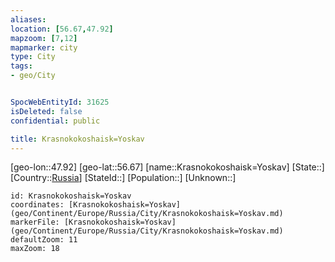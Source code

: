 ```yaml
---
aliases: 
location: [56.67,47.92]
mapzoom: [7,12] 
mapmarker: city 
type: City
tags:
- geo/City


SpocWebEntityId: 31625
isDeleted: false
confidential: public

title: Krasnokokoshaisk=Yoskav
---
```

[geo-lon::47.92]
[geo-lat::56.67]
[name::Krasnokokoshaisk=Yoskav]
[State::]
[Country::[Russia](geo/Continent/Europe/Russia.md)]
[StateId::]
[Population::]
[Unknown::]


```leaflet
id: Krasnokokoshaisk=Yoskav
coordinates: [Krasnokokoshaisk=Yoskav](geo/Continent/Europe/Russia/City/Krasnokokoshaisk=Yoskav.md)
markerFile: [Krasnokokoshaisk=Yoskav](geo/Continent/Europe/Russia/City/Krasnokokoshaisk=Yoskav.md)
defaultZoom: 11 
maxZoom: 18
```


